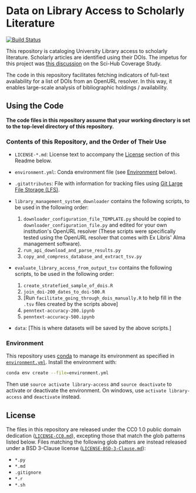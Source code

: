 # Data on Library Access to Scholarly Literature

[![Build Status](https://travis-ci.org/greenelab/library-access.svg?branch=master)](https://travis-ci.org/greenelab/library-access)

This repository is cataloging University Library access to scholarly literature.
Scholarly articles are identified using their DOIs.
The impetus for this project was [this discussion](https://github.com/greenelab/scihub-manuscript/issues/21 "Potential followup: comparison to authorized access") on the Sci-Hub Coverage Study.

The code in this repository facilitates fetching indicators of full-text availability for a list of DOIs from an OpenURL resolver. In this way, it enables large-scale analysis of bibliographic holdings / availability.

## Using the Code

**The code files in this repository assume that your working directory is set to the top-level directory of this repository.**

### Contents of this Repository, and the Order of Their Use

- `LICENSE-*.md`: License text to accompany the [License](#License) section of this Readme below.
- `environment.yml`: Conda environment file (see [Environment](#environment) below).
- `.gitattributes`: File with information for tracking files using [Git Large File Storage (LFS)](https://git-lfs.github.com/).
- `library_management_system_downloader` contains the following scripts, to be used in the following order:
	1. `downloader_configuration_file_TEMPLATE.py` should be copied to `downloader_configuration_file.py` and edited for your own institution's OpenURL resolver (These scripts were specifically tested using the OpenURL resolver that comes with Ex Libris' Alma management software).
	1. `run_api_download_and_parse_results.py`
	1. `copy_and_compress_database_and_extract_tsv.py`
- `evaluate_library_access_from_output_tsv` contains the following scripts, to be used in the following order:
	1. `create_stratefied_sample_of_dois.R`
	1. `join_doi-200_dates_to_doi-500.R`
	1. \[Run `facilitate_going_through_dois_manually.R` to help fill in the `.tsv` files created by the scripts above\]
	1. `penntext-accuracy-200.ipynb`
	1. `penntext-accuracy-500.ipynb`

- `data`: \[This is where datasets will be saved by the above scripts.\]

### Environment

This repository uses [conda](http://conda.pydata.org/docs/) to manage its environment as specified in [`environment.yml`](environment.yml).
Install the environment with:

```sh
conda env create --file=environment.yml
```

Then use `source activate library-access` and `source deactivate` to activate or deactivate the environment.
On windows, use `activate library-access` and `deactivate` instead.

## License

The files in this repository are released under the CC0 1.0 public domain dedication ([`LICENSE-CC0.md`](LICENSE-CC0.md)), excepting those that match the glob patterns listed below.
Files matching the following glob patters are instead released under a BSD 3-Clause license ([`LICENSE-BSD-3-Clause.md`](LICENSE-BSD-3-Clause.md)):

- `*.py`
- `*.md`
- `.gitignore`
- `*.r`
- `*.sh`
